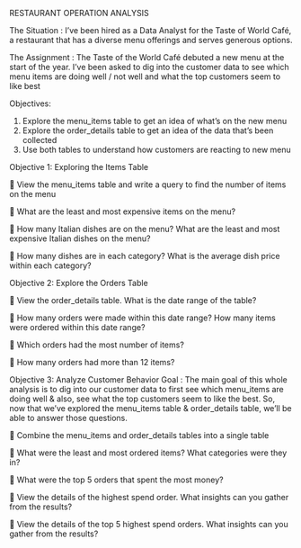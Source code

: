 RESTAURANT OPERATION ANALYSIS


The Situation	: I’ve been hired as a Data Analyst for the Taste of World Café, a restaurant that has a diverse menu offerings and serves generous options.

The Assignment : The Taste of the World Café debuted a new menu at the start of the year. I’ve been asked to dig into the customer data to see which menu items are doing well / not well and what the top customers seem to like best 


Objectives:	
1.	Explore the menu_items table to get an idea of what’s on the new menu
2.	Explore the order_details table to get an idea of the data that’s been collected
3.	Use both tables to understand how customers are reacting to new menu




Objective 1: Exploring the Items Table

	View the menu_items table and write a query to find the number of items on the menu

	What are the least and most expensive items on the menu?

	How many Italian dishes are on the menu? What are the least and most expensive Italian dishes on the menu?

	How many dishes are in each category? What is the average dish price within each category?



Objective 2:  Explore the Orders Table

	View the order_details table. What is the date range of the table?

	How many orders were made within this date range? How many items were ordered within this date range?

	Which orders had the most number of items?

	How many orders had more than 12 items?


Objective 3:  Analyze Customer Behavior
Goal : The main goal of this whole analysis is to dig into our customer data to first see which menu_items are doing well & also, see what the top customers seem to like the best.
So, now that we’ve explored the menu_items table & order_details table, we’ll be able to answer those questions. 

	Combine the menu_items and order_details tables into a single table

	What were the least and most ordered items? 
What categories were they in?

	What were the top 5 orders that spent the most money?

	View the details of the highest spend order. What insights can you gather from the results?

	View the details of the top 5 highest spend orders. What insights can you gather from the results?
